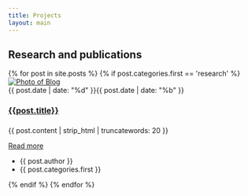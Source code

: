 ```yaml
---
title: Projects
layout: main
---
```

<section>
    <div class="text-center mb-5">
        <h2 class="display-20 display-md-18 display-lg-16"> Research and publications </h2>
    </div>
    <div class="line"></div>
    <div class="row">
        {% for post in site.posts %}
            {% if post.categories.first == 'research' %}
                <div class="col-lg-4 col-md-6 mb-2-6">
                    <article class="card card-style2">
                        <div class="card-img">
                        <div class="fill">
                            <a class="image-wrapper image-zoom cboxElement" href="{{post.url}}">
                                <img src="{{post.img}}" class="rounded-top" alt="Photo of Blog">
                            </a>
                        </div>
                            <div class="date"><span>{{ post.date | date: "%d" }}</span>{{ post.date | date: "%b" }}</div>
                        </div>
                        <div class="card-body">
                            <h3 class="h5"><a href="{{post.url}}"><h4>{{post.title}}</h4></a></h3>
                            <p class="display-30">{{ post.content | strip_html | truncatewords: 20 }}</p>
                            <a href="{{post.url}}" class="btn"><i class="fa fa-angle-double-right"></i> Read more</a>
                        </div>
                        <div class="card-footer">
                            <ul>
                            <li><i class="fa fa-user-circle-o"></i> {{ post.author }}</li>                            
                            <li><i class="fa fa-tags"></i>{{ post.categories.first }}</li>
                            </ul>
                        </div>
                    </article>
                </div>
            {% endif %}
        {% endfor %}
    </div>
</section>